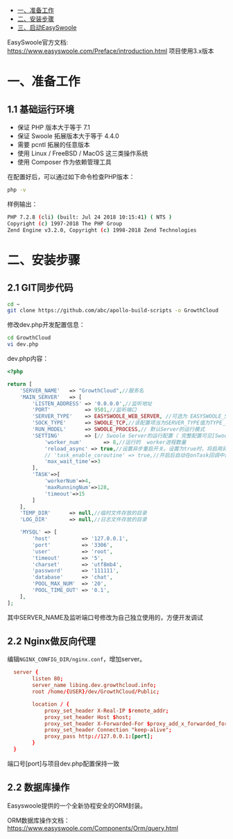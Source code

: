 * [一、准备工作](#%E4%B8%80%E5%87%86%E5%A4%87%E5%B7%A5%E4%BD%9C)
* [二、安装步骤](#%E4%BA%8C%E5%AE%89%E8%A3%85%E6%AD%A5%E9%AA%A4)
* [三、启动EasySwoole](#%E4%B8%89%E5%90%AF%E5%8A%A8EasySwoole)

EasySwoole官方文档: https://www.easyswoole.com/Preface/introduction.html
项目使用3.x版本

# 一、准备工作
## 1.1 基础运行环境

* 保证 PHP 版本大于等于 7.1
* 保证 Swoole 拓展版本大于等于 4.4.0
* 需要 pcntl 拓展的任意版本
* 使用 Linux / FreeBSD / MacOS 这三类操作系统
* 使用 Composer 作为依赖管理工具


在配置好后，可以通过如下命令检查PHP版本：
```sh
php -v
```

样例输出：
```sh
PHP 7.2.8 (cli) (built: Jul 24 2018 10:15:41) ( NTS )
Copyright (c) 1997-2018 The PHP Group
Zend Engine v3.2.0, Copyright (c) 1998-2018 Zend Technologies
```

# 二、安装步骤
## 2.1 GIT同步代码
```sh
cd ~
git clone https://github.com/abc/apollo-build-scripts -o GrowthCloud
```



修改dev.php开发配置信息：
```sh
cd GrowthCloud
vi dev.php
```
dev.php内容：
```php
<?php

return [
    'SERVER_NAME'   => "GrowthCloud",//服务名
    'MAIN_SERVER'   => [
        'LISTEN_ADDRESS' => '0.0.0.0',//监听地址
        'PORT'           => 9501,//监听端口
        'SERVER_TYPE'    => EASYSWOOLE_WEB_SERVER, //可选为 EASYSWOOLE_SERVER  EASYSWOOLE_WEB_SERVER EASYSWOOLE_WEB_SOCKET_SERVER EASYSWOOLE_REDIS_SERVER
        'SOCK_TYPE'      => SWOOLE_TCP,//该配置项当为SERVER_TYPE值为TYPE_SERVER时有效
        'RUN_MODEL'      => SWOOLE_PROCESS,// 默认Server的运行模式
        'SETTING'        => [// Swoole Server的运行配置（ 完整配置可见[Swoole文档](https://wiki.swoole.com/wiki/page/274.html) ）
            'worker_num'       => 8,//运行的  worker进程数量
            'reload_async' => true,//设置异步重启开关。设置为true时，将启用异步安全重启特性，Worker进程会等待异步事件完成后再退出。
            // 'task_enable_coroutine' => true,//开启后自动在onTask回调中创建协程
            'max_wait_time'=>3
        ],
        'TASK'=>[
            'workerNum'=>4,
            'maxRunningNum'=>128,
            'timeout'=>15
        ]
    ],
    'TEMP_DIR'      => null,//临时文件存放的目录
    'LOG_DIR'       => null,//日志文件存放的目录

    'MYSQL' => [
        'host'          => '127.0.0.1',
        'port'          => '3306',
        'user'          => 'root',
        'timeout'       => '5',
        'charset'       => 'utf8mb4',
        'password'      => '111111',
        'database'      => 'chat',
        'POOL_MAX_NUM'  => '20',
        'POOL_TIME_OUT' => '0.1',
    ],
];
```
其中SERVER_NAME及监听端口号修改为自己独立使用的，方便开发调试

## 2.2 Nginx做反向代理

编辑`NGINX_CONFIG_DIR/nginx.conf`，增加server。
```conf
  server {
        listen 80;
        server_name libing.dev.growthcloud.info;
        root /home/{USER}/dev/GrowthCloud/Public;

        location / {
            proxy_set_header X-Real-IP $remote_addr;
            proxy_set_header Host $host;
            proxy_set_header X-Forwarded-For $proxy_add_x_forwarded_for;
            proxy_set_header Connection "keep-alive";
            proxy_pass http://127.0.0.1:[port];
        }
  }
```
端口号[port]与项目dev.php配置保持一致

## 2.2 数据库操作

Easyswoole提供的一个全新协程安全的ORM封装。

ORM数据库操作文档： https://www.easyswoole.com/Components/Orm/query.html
